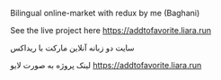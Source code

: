 Bilingual online-market with redux by me (Baghani)

See the live project here https://addtofavorite.liara.run

سایت دو زبانه آنلاین مارکت با ریداکس

لینک پروژه به صورت لایو  https://addtofavorite.liara.run
